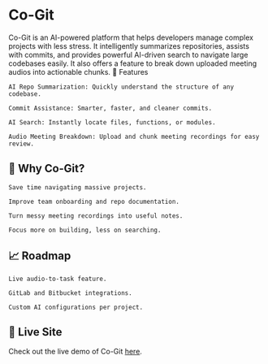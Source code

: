 # Co-Git

Co-Git is an AI-powered platform that helps developers manage complex projects with less stress. It intelligently summarizes repositories, assists with commits, and provides powerful AI-driven search to navigate large codebases easily. It also offers a feature to break down uploaded meeting audios into actionable chunks.
🚀 Features

    AI Repo Summarization: Quickly understand the structure of any codebase.

    Commit Assistance: Smarter, faster, and cleaner commits.

    AI Search: Instantly locate files, functions, or modules.

    Audio Meeting Breakdown: Upload and chunk meeting recordings for easy review.

## 🎯 Why Co-Git?

    Save time navigating massive projects.

    Improve team onboarding and repo documentation.

    Turn messy meeting recordings into useful notes.

    Focus more on building, less on searching.

## 📈 Roadmap

    Live audio-to-task feature.

    GitLab and Bitbucket integrations.

    Custom AI configurations per project.

## 🔗 Live Site

Check out the live demo of Co-Git [here](https://co-git.vercel.app).

